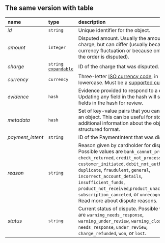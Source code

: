 ## The same version with table

| name             | type                                       | description                                                                                                                                                                                                                                                                                                                                                                                     |
| :--------------- | :----------------------------------------- | :---------------------------------------------------------------------------------------------------------------------------------------------------------------------------------------------------------------------------------------------------------------------------------------------------------------------------------------------------------------------------------------------- |
| _id_             | `string`                                   | Unique identifier for the object.                                                                                                                                                                                                                                                                                                                                                               |
| _amount_         | `integer`                                  | Disputed amount. Usually the amount of the charge, but can differ (usually because of currency fluctuation or because only part of the order is disputed).                                                                                                                                                                                                                                      |
| _charge_         | `string` [`expandable`](#transition) | ID of the charge that was disputed.                                                                                                                                                                                                                                                                                                                                                             |
| _currency_       | `currency`                                 | Three-letter [ISO currency code](https://example.com), in lowercase. Must be a [supported currency](https://example.com).                                                                                                                                                                                                                                                                       |
| _evidence_       | `hash`                                     | Evidence provided to respond to a dispute. Updating any field in the hash will submit all fields in the hash for review.                                                                                                                                                                                                                                                                        |
| _metadata_       | `hash`                                     | Set of key-value pairs that you can attach to an object. This can be useful for storing additional information about the object in a structured format.                                                                                                                                                                                                                                         |
| _payment_intent_ | `string`                                   | ID of the PaymentIntent that was disputed.                                                                                                                                                                                                                                                                                                                                                      |
| _reason_         | `string`                                   | Reason given by cardholder for dispute. Possible values are `bank_cannot_process`, `check_returned`, `credit_not_processed`, `customer_initiated`, `debit_not_authorized`, `duplicate`, `fraudulent`, `general`, `incorrect_account_details`, `insufficient_funds`, `product_not_received`,`product_unacceptable`, `subscription_canceled`, or `unrecognized`. Read more about dispute reasons. |
| _status_         | `string`                                   | Current status of dispute. Possible values are `warning_needs_response`, `warning_under_review`, `warning_closed`, `needs_response`, `under_review`, `charge_refunded`, `won`, or `lost`.                                                                                                                                                                                                       |
